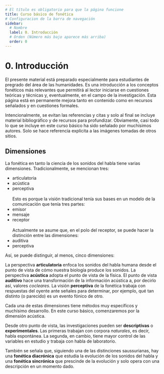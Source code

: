 ```yaml
---
# El título es obligatorio para que la página funcione
title: Curso básico de fonética
# Configuracion de la barra de navegación
sidebar:
  # Nombre
  label: 0. Introducción
  # Orden (Número más bajo aparece más arriba)
  order: 0
---
```

# 0. Introducción

El presente material está preparado especialmente para estudiantes de pregrado del área de las humanidades. Es una introducción a los conceptos fonéticos más relevantes que permitirá al lector iniciarse en cuestiones teóricas y técnicas y, eventualmente, en el campo de la investigación. Esta página está en permanente mejora tanto en contenido como en recursos señalados y en cuestiones formales.

Intencionalmente, se evitan las referencias y citas y solo al final se incluye material bibliográfico y de recursos para profundizar. Obviamente, casi todo lo que se incluye en este curso básico ha sido señalado por muchísimos autores. Solo se hace referencia explícita a las imágenes tomadas de otros sitios.

## Dimensiones
La fonética en tanto la ciencia de los sonidos del habla tiene varias dimensiones. Tradicionalmente, se mencionan tres: 
- articulatoria
- acústica
- perceptiva
<br><br>Esto es porque la visión tradicional tenía sus bases en un modelo de la comunicación que tenía tres partes:
- emisor
- mensaje
- receptor
<br><br>Actualmente se asume que, en el polo del receptor, se puede hacer la distinción entre las dimensiones:
- auditiva
- perceptiva

Así, se puede distinguir, al menos, cinco dimensiones:

La perspectiva **articulatoria** enfoca los sonidos del habla humana desde el punto de vista de cómo nuestra biología produce los sonidos. La perspectiva **acústica** adopta el punto de vista de la física. El punto de vista **auditivo** hace una transformación de la información acústica a, por decirlo así, valores *cocleares*. La visión **perceptiva** de la fonética trabaja con respuestas del oyente ante señales para determinar, por ejemplo, qué tan distinto (o parecido) es un evento fónico de otro.

Cada una de estas dimensiones tiene métodos muy específicos y muchísimo desarrollo. En este curso básico, comenzaremos por la dimensión acústica.

Desde otro punto de vista, las investigaciones pueden ser **descriptivas** o **experimentales**. Las primeras trabajan con corpora *naturales*, es decir, habla espontánea. La segunda, en cambio, tiene mayor control de las variables en estudio y trabaja con habla de laboratorio.

También se señala que, siguiendo una de las distinciones saussurianas, hay una **fonética diacrónica** que estudia la evolución de los sonidos del habla y una **fonética sincrónica** que prescinde de la evolución y solo opera con una descripción en un momento dado.
